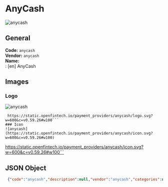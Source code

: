 # AnyCash 
![anycash](https://static.openfintech.io/payment_providers/anycash/logo.svg?w=600&c=v0.59.26#w100)  
## General 
**Code:** `anycash`  
**Vendor:** `anycash`  
**Name:**  
:	[en] AnyCash  
## Images 
### Logo 
![anycash](https://static.openfintech.io/payment_providers/anycash/logo.svg?w=600&c=v0.59.26#w100)  
```
 https://static.openfintech.io/payment_providers/anycash/logo.svg?w=600&c=v0.59.26#w100```  
### Icon 
![anycash](https://static.openfintech.io/payment_providers/anycash/icon.svg?w=600&c=v0.59.26#w100)  
```
 https://static.openfintech.io/payment_providers/anycash/icon.svg?w=600&c=v0.59.26#w100```  
## JSON Object 
```json
 {"code":"anycash","description":null,"vendor":"anycash","categories":null,"countries":null,"payment_method":null,"payout_method":null,"metadata":null,"name":{"en":"AnyCash"}}```  
